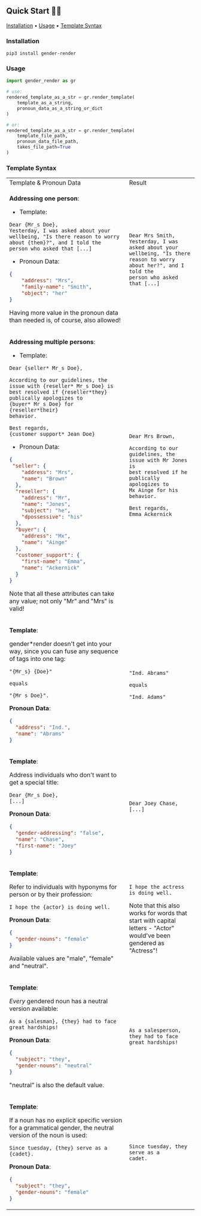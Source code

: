 ## Quick Start 🚗💨

[Installation](#installation) • [Usage](#usage) • [Template Syntax](#template-syntax)

### Installation

```
pip3 install gender-render
```

### Usage

```python
import gender_render as gr

# use:
rendered_template_as_a_str = gr.render_template(
    template_as_a_string,
    pronoun_data_as_a_string_or_dict
)

# or:
rendered_template_as_a_str = gr.render_template(
    template_file_path,
    pronoun_data_file_path,
    takes_file_path=True
)
```

### Template Syntax

<table>
<tr>
<td> Template & Pronoun Data </td> <td> Result </td>
</tr>

<tr><td>

**Addressing one person**:

* Template:

```nohighlight
Dear {Mr_s Doe},
Yesterday, I was asked about your
wellbeing, "Is there reason to worry
about {them}?", and I told the
person who asked that [...]
```

* Pronoun Data:

```json
{
    "address": "Mrs",
    "family-name": "Smith",
    "object": "her"
}
```

Having more value in the pronoun data than needed is, of course, also allowed!

</td><td>

```nohighlight
Dear Mrs Smith,
Yesterday, I was asked about your
wellbeing, "Is there reason to worry
about her?", and I told the
person who asked that [...]
```

</td></tr>
<tr><td>

**Addressing multiple persons**:

* Template:


```nohighlight
Dear {seller* Mr_s Doe},

According to our guidelines, the
issue with {reseller* Mr_s Doe} is
best resolved if {reseller*they}
publically apologizes to
{buyer* Mr_s Doe} for {reseller*their}
behavior.

Best regards,
{customer_support* Jean Doe}
```

* Pronoun Data:

```json
{
 "seller": {
    "address": "Mrs",
    "name": "Brown"
  },
  "reseller": {
    "address": "Mr",
    "name": "Jones",
    "subject": "he",
    "dpossessive": "his"
  },
  "buyer": {
    "address": "Mx",
    "name": "Ainge"
  },
  "customer_support": {
    "first-name": "Emma",
    "name": "Ackernick"
  }
}
```

Note that all these attributes can take any value; not only "Mr" and "Mrs" is valid!

</td><td>

```nohighlight
Dear Mrs Brown,

According to our guidelines, the
issue with Mr Jones is
best resolved if he
publically apologizes to
Mx Ainge for his
behavior.

Best regards,
Emma Ackernick
```

</td></tr>
<tr><td>

**Template**:

gender*render doesn't get into your way, since you can fuse any sequence of tags into one tag:

```nohighlight
"{Mr_s} {Doe}"

equals

"{Mr_s Doe}".
```

**Pronoun Data**:

```json
{
  "address": "Ind.",
  "name": "Abrams"
}
```

</td><td>

```nohighlight
"Ind. Abrams"

equals

"Ind. Adams"
```

</td></tr>
<tr><td>

**Template**:

Address individuals who don't want to get a special title:

```nohighlight
Dear {Mr_s Doe},
[...]
```

**Pronoun Data**:

```json
{
  "gender-addressing": "false",
  "name": "Chase",
  "first-name": "Joey"
}
```

</td><td>

```nohighlight
Dear Joey Chase,
[...]
```

</td></tr>
<tr><td>

**Template**:

Refer to individuals with hyponyms for person or by their profession:

```nohighlight
I hope the {actor} is doing well.
```

**Pronoun Data**:

```json
{
  "gender-nouns": "female"
}
```

Available values are "male", "female" and "neutral".

</td><td>

```nohighlight
I hope the actress is doing well.
```

Note that this also works for words that start with capital letters - "Actor" would've been gendered as "Actress"!

</td></tr>
<tr><td>

**Template**:

*Every* gendered noun has a neutral version available:

```nohighlight
As a {salesman}, {they} had to face
great hardships!
```

**Pronoun Data**:

```json
{
  "subject": "they",
  "gender-nouns": "neutral"
}
```

"neutral" is also the default value.

</td><td>

```nohighlight
As a salesperson, they had to face
great hardships!
```

</td></tr>
<tr><td>

**Template**:

If a noun has no explicit specific version for a grammatical gender, the neutral version of the noun is used:

```nohighlight
Since tuesday, {they} serve as a
{cadet}.
```

**Pronoun Data**:

```json
{
  "subject": "they",
  "gender-nouns": "female"
}
```

</td><td>

```nohighlight
Since tuesday, they serve as a
cadet.
```

</td></tr>
</table>